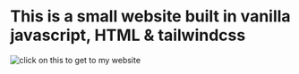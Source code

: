 # This is a small website built in vanilla javascript, HTML & tailwindcss
![click on this to get to my website](https://devthings.netlify.app/)


